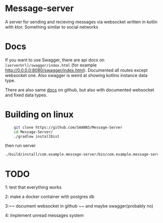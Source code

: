 
# Message-server
A server for sending and recieving messages via websocket written in kotlin with ktor. Something similar to social networks

# Docs
If you want to use Swagger, there are  api docs on ```[serverUrl]/swagger/index.html``` (for example http://0.0.0.0:8080/swagger/index.html). Documented all routes except websocket one. Also swagger is weird at showing kotlinx instance data type.

There are also same [docs](https://github.com/SAANN3/Message-Server/blob/main/docs/api.md) on github, but also with documented websocket and fixed data types.

# Building on linux

```sh
    git clone https://github.com/SAANN3/Message-Server
    cd Message-Server/
    ./gradlew installDist
```
then run server  

```sh
./build/install/com.example.message-server/bin/com.example.message-server 
```
# TODO
1: test that everything works

2: make a docker container with postgres db

3:~~ document websocket in github ~~ and maybe swagger(probably no)

4: Implement unread messages system
